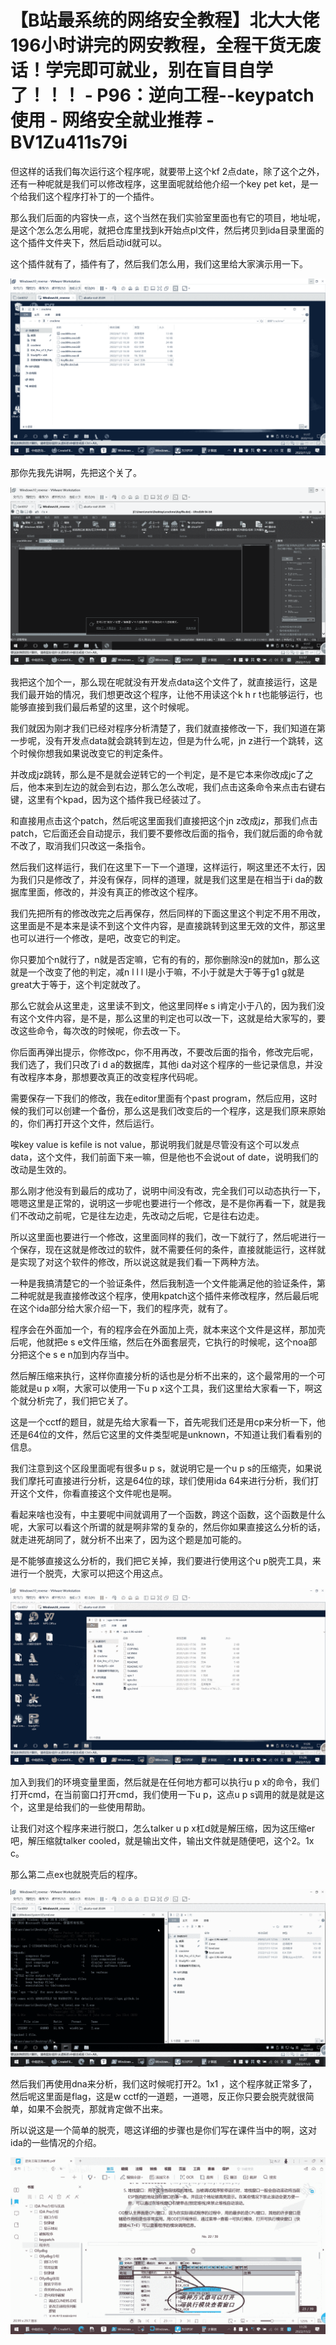 # 【B站最系统的网络安全教程】北大大佬196小时讲完的网安教程，全程干货无废话！学完即可就业，别在盲目自学了！！！ - P96：逆向工程--keypatch使用 - 网络安全就业推荐 - BV1Zu411s79i

但这样的话我们每次运行这个程序呢，就要带上这个kf 2点date，除了这个之外，还有一种呢就是我们可以修改程序，这里面呢就给他介绍一个key pet ket，是一个给我们这个程序打补丁的一个插件。

那么我们后面的内容快一点，这个当然在我们实验室里面也有它的项目，地址呢，是这个怎么怎么用呢，就把仓库里找到k开始点pl文件，然后拷贝到ida目录里面的这个插件文件夹下，然后启动id就可以。

这个插件就有了，插件有了，然后我们怎么用，我们这里给大家演示用一下。

![](img/2d66a38acc9ed3e48ee9d116243d137c_1.png)

那你先我先讲啊，先把这个关了。

![](img/2d66a38acc9ed3e48ee9d116243d137c_3.png)

我把这个加个一，那么现在呢就没有开发点data这个文件了，就直接运行，这是我们最开始的情况，我们想更改这个程序，让他不用读这个k h r t也能够运行，也能够直接到我们最后希望的这里，这个时候呢。

我们就因为刚才我们已经对程序分析清楚了，我们就直接修改一下，我们知道在第一步呢，没有开发点data就会跳转到左边，但是为什么呢，jn z进行一个跳转，这个时候你想我如果说改变它的判定条件。

并改成jz跳转，那么是不是就会逆转它的一个判定，是不是它本来你改成jc了之后，他本来到左边的就会到右边，那么怎么改呢，我们点击这条命令来点击右键右键，这里有个kpad，因为这个插件我已经装过了。

和直接用点击这个patch，然后呢这里面我们直接把这个jn z改成jz，那我们点击patch，它后面还会自动提示，我们要不要修改后面的指令，我们就后面的命令就不改了，取消我们只改这一条指令。

然后我们这样运行，我们在这里下一下一个道理，这样运行，啊这里还不太行，因为我们只是修改了，并没有保存，同样的道理，就是我们这里是在相当于i da的数据库里面，修改的，并没有真正的修改这个程序。

我们先把所有的修改改完之后再保存，然后同样的下面这里这个判定不用不用改，这里面是不是本来是读不到这个文件内容，是直接跳转到这里无效的文件，那这里也可以进行一个修改，是吧，改变它的判定。

你只要加个n就行了，n就是否定嘛，它有的有的，那你删除没n的就加n，那么这就是一个改变了他的判定，减n l l l l是小于嘛，不小于就是大于等于g1 g就是great大于等于，这个判定就改了。

那么它就会从这里走，这里读不到文，他这里同样e s i肯定小于八的，因为我们没有这个文件内容，是不是，那么这里的判定也可以改一下，这就是给大家写的，要改这些命令，每次改的时候呢，你去改一下。

你后面再弹出提示，你修改pc，你不用再改，不要改后面的指令，修改完后呢，我们选了，我们只改了i d a的数据库，其他i da对这个程序的一些记录信息，并没有改程序本身，那想要改真正的改变程序代码呢。

需要保存一下我们的修改，我在editor里面有个past program，然后应用，这时候的我们可以创建一个备份，那么这是我们改变后的一个程序，这是我们原来原始的，你们再打开这个文件，然后运行。

唉key value is kefile is not value，那说明我们就是尽管没有这个可以发点data，这个文件，我们前面下来一嘛，但是他也不会说out of date，说明我们的改动是生效的。

那么刚才他没有到最后的成功了，说明中间没有改，完全我们可以动态执行一下，嗯嗯这里是正常的，说明这一步呢也要进行一个修改，是不是你再看一下，就是我们不改动之前呢，它是往左边走，先改动之后呢，它是往右边走。

所以这里面也要进行一个修改，这里面同样的我们，改一下就行了，然后呢进行一个保存，现在这就是修改过的软件，就不需要任何的条件，直接就能运行，这样就是实现了对这个软件的修改，所以说这就是我们看一下两种方法。

一种是我搞清楚它的一个验证条件，然后我制造一个文件能满足他的验证条件，第二种呢就是我直接修改这个程序，使用kpatch这个插件来修改程序，然后最后呢在这个ida部分给大家介绍一下，我们的程序壳，就有了。

程序会在外面加一个，有的程序会在外面加上壳，就本来这个文件是这样，那加壳后呢，他就把e s e文件压缩，然后在外面套层壳，它执行的时候呢，这个noa部分把这个e s e n加到内存当中。

然后解压缩来执行，这样你直接分析的话也是分析不出来的，这个最常用的一个可能就是u p x啊，大家可以使用一下u p x这个工具，我们这里给大家看一下，啊这个就分析完了，我们把它关了。

这是一个cctf的题目，就是先给大家看一下，首先呢我们还是用cp来分析一下，他还是64位的文件，然后它这里的文件类型呢是unknown，不知道让我们看看别的信息。

我们注意到这个区段里面呢有很多u p s，就说明它是一个u p s的压缩壳，如果说我们摩托可直接进行分析，这是64位的球，球们使用ida 64来进行分析，我们打开这个文件，你看直接这个文件呢也是啊。

看起来啥也没有，中主要呢中间就调用了一个函数，跨这个函数，这个函数是什么呢，大家可以看这个所谓的就是啊非常的复杂的，然后你如果直接这么分析的话，就走进死胡同了，就分析不出来了，因为这个题是加可能的。

是不能够直接这么分析的，我们把它关掉，我们要进行使用这个u p脱壳工具，来进行一个脱壳，大家可以把这个用这点。



![](img/2d66a38acc9ed3e48ee9d116243d137c_5.png)

加入到我们的环境变量里面，然后就是在任何地方都可以执行u p x的命令，我们打开cmd，在当前窗口打开cmd，我们使用一下u p，这点u p s调用的就是就是这个，这里是给我们的一些使用帮助。

让我们对这个程序来进行脱口，怎么talker u p x杠d就是解压缩，因为这压缩er吧，解压缩就talker cooled，就是输出文件，输出文件就是随便吧，这个2。1x c。

那么第二点ex也就脱壳后的程序。

![](img/2d66a38acc9ed3e48ee9d116243d137c_7.png)

然后我们再使用dna来分析，我们这时候呢打开2。1x1 ，这个程序就正常多了，然后呢这里面是flag，这是w cctf的一道题，一道嗯，反正你只要会脱壳就很简单，如果不会脱壳，那就肯定做不出来。

所以说这是一个简单的脱壳，嗯这详细的步骤也是你们写在课件当中的啊，这对ida的一些情况的介绍。

![](img/2d66a38acc9ed3e48ee9d116243d137c_9.png)